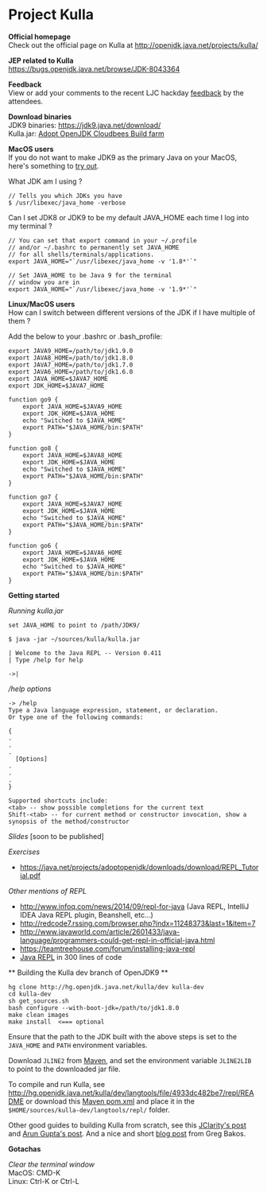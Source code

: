 # Project Kulla

**Official homepage** <br/>
Check out the official page on Kulla at 
http://openjdk.java.net/projects/kulla/

**JEP related to Kulla**<br/>
https://bugs.openjdk.java.net/browse/JDK-8043364

**Feedback**  
View or add your comments to the recent LJC hackday [feedback](https://docs.google.com/document/d/1b236MW-cliUrmSWyVkBBs460Inh5lLcLvRsOmGThzlg/edit?usp=sharing) by the attendees.

**Download binaries**  
JDK9 binaries: https://jdk9.java.net/download/<br/>
Kulla.jar: [Adopt OpenJDK Cloudbees Build farm](https://adopt-openjdk.ci.cloudbees.com/view/OpenJDK/job/langtools-1.9-linux-x86_64-kulla-dev/lastSuccessfulBuild/artifact/)

**MacOS users**<br/>
If you do not want to make JDK9 as the primary Java on your MacOS, here's something to [try out](http://javapapo.blogspot.com/2013/02/multiple-java-jdks-on-your-macosx.html). 

What JDK am I using ?
```
// Tells you which JDKs you have
$ /usr/libexec/java_home -verbose
```

Can I set JDK8 or JDK9 to be my default JAVA_HOME each time I log into my terminal ?

```
// You can set that export command in your ~/.profile
// and/or ~/.bashrc to permanently set JAVA_HOME
// for all shells/terminals/applications.
export JAVA_HOME="`/usr/libexec/java_home -v '1.8*'`"

// Set JAVA_HOME to be Java 9 for the terminal
// window you are in
export JAVA_HOME="`/usr/libexec/java_home -v '1.9*'`"
```

**Linux/MacOS users**<br/>
How can I switch between different versions of the JDK if I have multiple of them ?

Add the below to your .bashrc or .bash_profile:

```
export JAVA9_HOME=/path/to/jdk1.9.0
export JAVA8_HOME=/path/to/jdk1.8.0
export JAVA7_HOME=/path/to/jdk1.7.0
export JAVA6_HOME=/path/to/jdk1.6.0
export JAVA_HOME=$JAVA7_HOME
export JDK_HOME=$JAVA7_HOME
 
function go9 {
    export JAVA_HOME=$JAVA9_HOME
    export JDK_HOME=$JAVA_HOME
    echo "Switched to $JAVA_HOME"
    export PATH="$JAVA_HOME/bin:$PATH"
}

function go8 {
    export JAVA_HOME=$JAVA8_HOME
    export JDK_HOME=$JAVA_HOME
    echo "Switched to $JAVA_HOME"
    export PATH="$JAVA_HOME/bin:$PATH"
}
 
function go7 {
    export JAVA_HOME=$JAVA7_HOME
    export JDK_HOME=$JAVA_HOME
    echo "Switched to $JAVA_HOME"
    export PATH="$JAVA_HOME/bin:$PATH"
}
 
function go6 {
    export JAVA_HOME=$JAVA6_HOME
    export JDK_HOME=$JAVA_HOME
    echo "Switched to $JAVA_HOME"
    export PATH="$JAVA_HOME/bin:$PATH"
}
```

**Getting started**

*Running kulla.jar*

```
set JAVA_HOME to point to /path/JDK9/
```
```
$ java -jar ~/sources/kulla/kulla.jar
```

```
| Welcome to the Java REPL -- Version 0.411
| Type /help for help

->|
```

*/help options*

```
-> /help
Type a Java language expression, statement, or declaration.
Or type one of the following commands:

{
. 
.
. 
  [Options]
. 
.
. 
}

Supported shortcuts include:
<tab> -- show possible completions for the current text
Shift-<tab> -- for current method or constructor invocation, show a synopsis of the method/constructor
```

*Slides*
[soon to be published]

*Exercises*<br/>
- https://java.net/projects/adoptopenjdk/downloads/download/REPL_Tutorial.pdf

*Other mentions of REPL*  
- http://www.infoq.com/news/2014/09/repl-for-java (Java REPL, IntelliJ IDEA Java REPL plugin, Beanshell, etc...)
- http://redcode7.rssing.com/browser.php?indx=11248373&last=1&item=7
- http://www.javaworld.com/article/2601433/java-language/programmers-could-get-repl-in-official-java.html
- https://teamtreehouse.com/forum/installing-java-repl
- [Java REPL](https://github.com/parrt/cs652/blob/master/projects/Java-REPL.md) in 300 lines of code

** Building the Kulla dev branch of OpenJDK9 **

```
hg clone http://hg.openjdk.java.net/kulla/dev kulla-dev
cd kulla-dev
sh get_sources.sh
bash configure --with-boot-jdk=/path/to/jdk1.8.0
make clean images
make install  <=== optional
```

Ensure that the path to the JDK built with the above steps is set to the ```JAVA_HOME``` and ```PATH``` environment variables.

Download ```JLINE2``` from [Maven](http://mvnrepository.com/artifact/jline/jline), and set the environment variable ```JLINE2LIB``` to point to the downloaded jar file.

To compile and run Kulla, see http://hg.openjdk.java.net/kulla/dev/langtools/file/4933dc482be7/repl/README or download this [Maven pom.xml](kulla-pom-xml.md) and place it in the ```$HOME/sources/kulla-dev/langtools/repl/``` folder.

Other good guides to building Kulla from scratch, see this [JClarity's post](http://www.jclarity.com/2015/04/15/java-9-repl-getting-started-guide/) and [Arun Gupta's post](http://blog.arungupta.me/jdk9-repl-getting-started/). And a nice and short [blog post](https://znurgl.wordpress.com/2015/05/17/jshell-upcoming-java-repl-packed-into-jdk9/) from Greg Bakos.

**Gotachas**  

*Clear the terminal window*  
 MacOS: CMD-K <br/>
 Linux: Ctrl-K or Ctrl-L